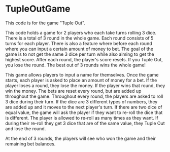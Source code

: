 # TupleOutGame
This code is for the game "Tuple Out".

This code holds a game for 2 players who each take turns rolling 3 dice. There is a total of 3 round in the whole game. Each round consists of 5 turns for each player. There is also a feature where before each round where you can input a certain amount of money to bet. The goal of the game is to not get the same 3 dice per turn while also aiming to get the highest score. After each round, the player's score resets. If you Tuple Out, you lose the round. The best out of 3 rounds wins the whole game!

This game allows players to input a name for themselves. Once the game starts, each player is asked to place an amount of money for a bet. If the player loses a round, they lose the money. If the player wins that round, they win the money. The bets are reset every round, but are added up throughout the game. Throughout every round, the players are asked to roll 3 dice during their turn. If the dice are 3 different types of numbers, they are added up and it moves to the next player's turn. If there are two dice of equal value, the game will ask the player if they want to re-roll the dice that is different. The player is allowed to re-roll as many times as they want. If during their re-roll they get 3 dice that are of the same value, they Tuple Out and lose the round. 

At the end of 3 rounds, the players will see who won the game and their remaining bet balances. 
